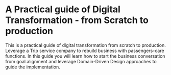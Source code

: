 # A Practical guide of Digital Transformation - from Scratch to production
This is a practical guide of digital transformation from scratch to production. Leverage a Trip service company to rebuild business with passengers-care functions. In this guide you will learn how to start the business conversation from goal alignment and leverage Domain-Driven Design approaches to guide the implementation.
